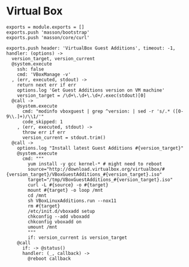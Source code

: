 
# Virtual Box

    exports = module.exports = []
    exports.push 'masson/bootstrap'
    exports.push 'masson/core/curl'

    exports.push header: 'VirtualBox Guest Additions', timeout: -1, handler: (options) ->
      version_target, version_current
      @system.execute
        ssh: false
        cmd: 'VBoxManage -v'
      , (err, executed, stdout) ->
        return next err if err
        options.log 'Get Guest Additions version on VM machine'
        version_target = /\d+\.\d+\.\d+/.exec(stdout)[0]
      @call ->
        @system.execute
          cmd: "modinfo vboxguest | grep ^version: | sed -r 's/.* ([0-9\\.]+)/\\1/'"
          code_skipped: 1
        , (err, executed, stdout) ->
          throw err if err
          version_current = stdout.trim()
      @call ->
        options.log "Install latest Guest Additions #{version_target}"
        @system.execute
          cmd: """
            yum install -y gcc kernel-* # might need to reboot
            source="http://download.virtualbox.org/virtualbox/#{version_target}/VBoxGuestAdditions_#{version_target}.iso"
            target="/tmp/VBoxGuestAdditions_#{version_target}.iso"
            curl -L #{source} -o #{target}
            mount #{target} -o loop /mnt
            cd /mnt
            sh VBoxLinuxAdditions.run --nox11
            rm #{target}
            /etc/init.d/vboxadd setup
            chkconfig --add vboxadd
            chkconfig vboxadd on
            umount /mnt
            """
            if: version_current is version_target
        @call
          if: -> @status()
          handler: (_, callback) ->
            @reboot callback
        
